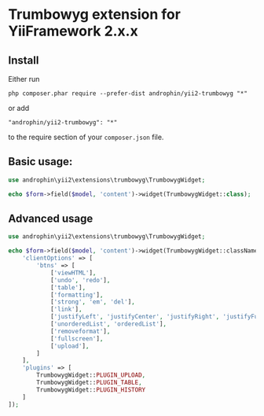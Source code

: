 # Trumbowyg extension for YiiFramework 2.x.x


## Install
Either run
```
php composer.phar require --prefer-dist androphin/yii2-trumbowyg "*"
```

or add

```
"androphin/yii2-trumbowyg": "*"
```

to the require section of your `composer.json` file.

## Basic usage:
```php
use androphin\yii2\extensions\trumbowyg\TrumbowygWidget;

echo $form->field($model, 'content')->widget(TrumbowygWidget::class);
```

## Advanced usage
```php
use androphin\yii2\extensions\trumbowyg\TrumbowygWidget;

echo $form->field($model, 'content')->widget(TrumbowygWidget::className(), [
    'clientOptions' => [
        'btns' => [
            ['viewHTML'],
            ['undo', 'redo'],
            ['table'],
            ['formatting'],
            ['strong', 'em', 'del'],
            ['link'],
            ['justifyLeft', 'justifyCenter', 'justifyRight', 'justifyFull'],
            ['unorderedList', 'orderedList'],
            ['removeformat'],
            ['fullscreen'],
            ['upload'],
        ]
    ],
    'plugins' => [
        TrumbowygWidget::PLUGIN_UPLOAD,
        TrumbowygWidget::PLUGIN_TABLE,
        TrumbowygWidget::PLUGIN_HISTORY
    ]
]);
```
